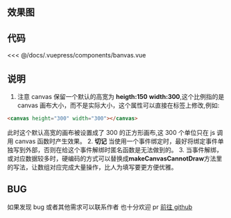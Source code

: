 ## 效果图

<ClientOnly><banvas></banvas></ClientOnly>

## 代码

<<< @/docs/.vuepress/components/banvas.vue

## 说明

1.  注意 canvas 保留一个默认的高宽为 **heigth:150** **width:300**,这个比例指的是 canvas 画布大小，而不是实际大小，这个属性可以直接在标签上修改,例如:

```html
<canvas height="300" width="300"></canvas>
```

此时这个默认高宽的画布被设置成了 300 的正方形画布,这 300 个单位只在 js 调用 canvas 函数时产生效果。 2. **切记** 当使用一个事件绑定时，最好将绑定事件单独写到外部，否则在给这个事件解绑时匿名函数是无法做到的。 3. 当事件解绑，或对应数据较多时，硬编码的方式可以替换成**makeCanvasCannotDraw**方法里的写法，让数组对应完成大量操作，比人为填写要更方便优雅。

## BUG

如果发现 bug 或者其他需求可以联系作者
也十分欢迎 pr
[前往 github](https://github.com/Bayn-Web/bcomponent)
